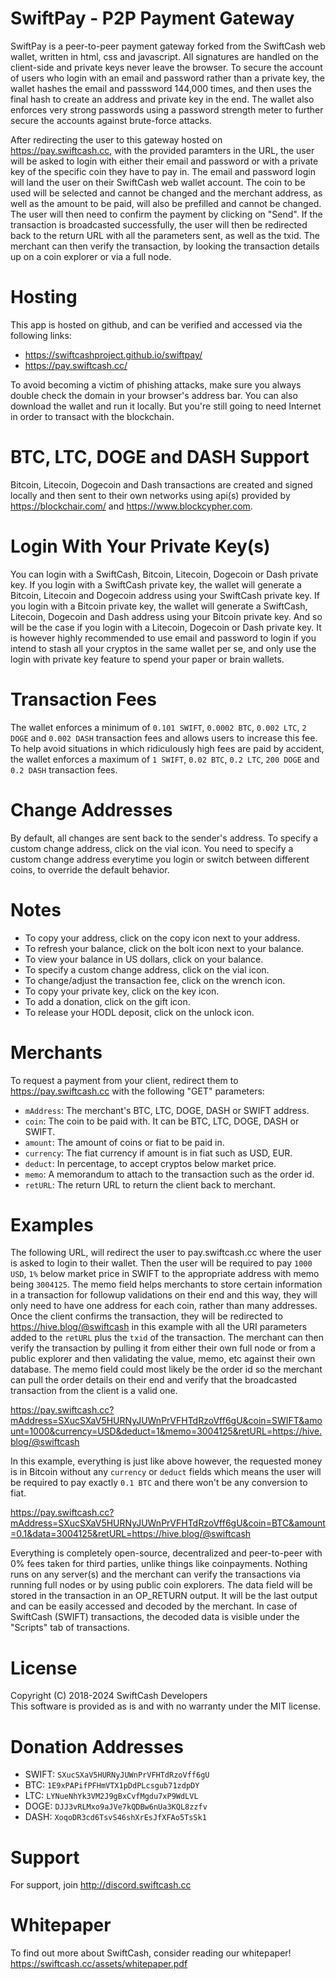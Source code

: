 # SwiftPay - P2P Payment Gateway

SwiftPay is a peer-to-peer payment gateway forked from the SwiftCash web wallet, written in html, css and javascript. All signatures are handled on the client-side and private keys never leave the browser. To secure the account of users who login with an email and password rather than a private key, the wallet hashes the email and passsword 144,000 times, and then uses the final hash to create an address and private key in the end. The wallet also enforces very strong passwords using a password strength meter to further secure the accounts against brute-force attacks.

After redirecting the user to this gateway hosted on https://pay.swiftcash.cc, with the provided paramters in the URL, the user will be asked to login with either their email and password or with a private key of the specific coin they have to pay in. The email and password login will land the user on their SwiftCash web wallet account. The coin to be used will be selected and cannot be changed and the merchant address, as well as the amount to be paid, will also be prefilled and cannot be changed. The user will then need to confirm the payment by clicking on "Send". If the transaction is broadcasted successfully, the user will then be redirected back to the return URL with all the parameters sent, as well as the txid. The merchant can then verify the transaction, by looking the transaction details up on a coin explorer or via a full node.

# Hosting
This app is hosted on github, and can be verified and accessed via the following links:

* https://swiftcashproject.github.io/swiftpay/
* https://pay.swiftcash.cc/

To avoid becoming a victim of phishing attacks, make sure you always double check the domain in your browser's address bar. You can also download the wallet and run it locally. But you're still going to need Internet in order to transact with the blockchain.

# BTC, LTC, DOGE and DASH Support
Bitcoin, Litecoin, Dogecoin and Dash transactions are created and signed locally and then sent to their own networks using api(s) provided by https://blockchair.com/ and https://www.blockcypher.com.

# Login With Your Private Key(s)
You can login with a SwiftCash, Bitcoin, Litecoin, Dogecoin or Dash private key. If you login with a SwiftCash private key, the wallet will generate a Bitcoin, Litecoin and Dogecoin address using your SwiftCash private key. If you login with a Bitcoin private key, the wallet will generate a SwiftCash, Litecoin, Dogecoin and Dash address using your Bitcoin private key. And so will be the case if you login with a Litecoin, Dogecoin or Dash private key. It is however highly recommended to use email and password to login if you intend to stash all your cryptos in the same wallet per se, and only use the login with private key feature to spend your paper or brain wallets.

# Transaction Fees
The wallet enforces a minimum of `0.101 SWIFT`, `0.0002 BTC`, `0.002 LTC`, `2 DOGE` and `0.002 DASH` transaction fees and allows users to increase this fee. To help avoid situations in which ridiculously high fees are paid by accident, the wallet enforces a maximum of `1 SWIFT`, `0.02 BTC`, `0.2 LTC`, `200 DOGE` and `0.2 DASH` transaction fees.

# Change Addresses
By default, all changes are sent back to the sender's address. To specify a custom change address, click on the vial icon. You need to specify a custom change address everytime you login or switch between different coins, to override the default behavior.

# Notes
* To copy your address, click on the copy icon next to your address.
* To refresh your balance, click on the bolt icon next to your balance.
* To view your balance in US dollars, click on your balance.
* To specify a custom change address, click on the vial icon.
* To change/adjust the transaction fee, click on the wrench icon.
* To copy your private key, click on the key icon.
* To add a donation, click on the gift icon.
* To release your HODL deposit, click on the unlock icon.

# Merchants
To request a payment from your client, redirect them to https://pay.swiftcash.cc with the following "GET" parameters:

* `mAddress`: The merchant's BTC, LTC, DOGE, DASH or SWIFT address.
* `coin`: The coin to be paid with. It can be BTC, LTC, DOGE, DASH or SWIFT.
* `amount`: The amount of coins or fiat to be paid in.
* `currency`: The fiat currency if amount is in fiat such as USD, EUR.
* `deduct`: In percentage, to accept cryptos below market price.
* `memo`: A memorandum to attach to the transaction such as the order id.
* `retURL`: The return URL to return the client back to merchant.

# Examples

The following URL, will redirect the user to pay.swiftcash.cc where the user is asked to login to their wallet. Then the user will be required to pay `1000 USD`, `1%` below market price in SWIFT to the appropriate address with memo being `3004125`. The memo field helps merchants to store certain information in a transaction for followup validations on their end and this way, they will only need to have one address for each coin, rather than many addresses. Once the client confirms the transaction, they will be redirected to https://hive.blog/@swiftcash in this example with all the URI parameters added to the `retURL` plus the `txid` of the transaction. The merchant can then verify the transaction by pulling it from either their own full node or from a public explorer and then validating the value, memo, etc against their own database. The memo field could most likely be the order id so the merchant can pull the order details on their end and verify that the broadcasted transaction from the client is a valid one.

https://pay.swiftcash.cc?mAddress=SXucSXaV5HURNyJUWnPrVFHTdRzoVff6gU&coin=SWIFT&amount=1000&currency=USD&deduct=1&memo=3004125&retURL=https://hive.blog/@swiftcash

In this example, everything is just like above however, the requested money is in Bitcoin without any `currency` or `deduct` fields which means the user will be required to pay exactly `0.1 BTC` and there won't be any conversion to fiat.

https://pay.swiftcash.cc?mAddress=SXucSXaV5HURNyJUWnPrVFHTdRzoVff6gU&coin=BTC&amount=0.1&data=3004125&retURL=https://hive.blog/@swiftcash

Everything is completely open-source, decentralized and peer-to-peer with 0% fees taken for third parties, unlike things like coinpayments. Nothing runs on any server(s) and the merchant can verify the transactions via running full nodes or by using public coin explorers. The data field will be stored in the transaction in an OP_RETURN output. It will be the last output and can be easily accessed and decoded by the merchant. In case of SwiftCash (SWIFT) transactions, the decoded data is visible under the "Scripts" tab of transactions.

# License
Copyright (C) 2018-2024 SwiftCash Developers <br />
This software is provided as is and with no warranty under the MIT license.

# Donation Addresses
* SWIFT: `SXucSXaV5HURNyJUWnPrVFHTdRzoVff6gU`
* BTC: `1E9xPAPifPFHmVTX1pDdPLcsgub71zdpDY`
* LTC: `LYNueNhYk3VM2J9gBxCvfMgdu7xP9WdLVL`
* DOGE: `DJJ3vRLMxo9aJVe7kQDBw6nUa3KQL8zzfv`
* DASH: `XoqoDR3cd6TsvS46shXrEsJfXFAo5TsSk1`

# Support
For support, join http://discord.swiftcash.cc

# Whitepaper
To find out more about SwiftCash, consider reading our whitepaper!
https://swiftcash.cc/assets/whitepaper.pdf
